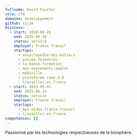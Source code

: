 ```yaml
---
fullname: David Foucher
role: CTO
domaine: Développement
github: tyjak
missions:
  - start: 2020-08-28
    end: 2025-06-30
    status: service
    employer: France Travail
    startups:
      - encyclopedie-des-metiers
      - estime.formation
      - la-bonne-formation
      - mes-evenements-emploi
      - mobiville
      - plateforme.rome.4-0
      - travailler.en.france
  - start: 2023-09-01
    end: 2025-06-14
    status: service
    employer: France travail
    startups:
      - mes-aides-france-travail
      - travailler.en.france
competences: []
---
```

Passionné par les technologies respectueuses de la biosphère.
